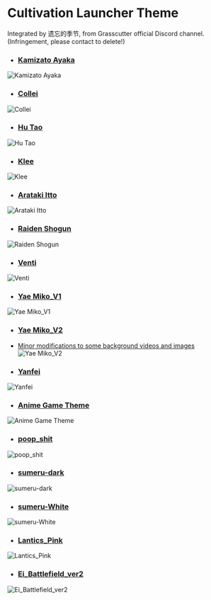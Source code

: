 # Cultivation Launcher Theme

Integrated by 遗忘的季节, from Grasscutter official Discord channel. (Infringement, please contact to delete!)

* ### [Kamizato Ayaka](https://raw.githubusercontent.com/Yuer-QAQ/Grasscutter-Plugin/main/Custom%E5%90%AF%E5%8A%A8%E5%99%A8%E4%B8%BB%E9%A2%98/Ayaka_%E7%A5%9E%E9%87%8C%E7%BB%AB%E5%8D%8E/Ayaka.zip)
![Kamizato Ayaka](https://github.com/Yuer-QAQ/Grasscutter-Plugin/blob/main/Custom%E5%90%AF%E5%8A%A8%E5%99%A8%E4%B8%BB%E9%A2%98/Ayaka_%E7%A5%9E%E9%87%8C%E7%BB%AB%E5%8D%8E/unknown.png)

* ### [Collei](https://github.com/Yuer-QAQ/Grasscutter-Plugin/blob/main/Custom%E5%90%AF%E5%8A%A8%E5%99%A8%E4%B8%BB%E9%A2%98/Collei_%E7%A7%91%E8%8E%B1/Collei.zip)
![Collei](https://github.com/Yuer-QAQ/Grasscutter-Plugin/blob/main/Custom%E5%90%AF%E5%8A%A8%E5%99%A8%E4%B8%BB%E9%A2%98/Collei_%E7%A7%91%E8%8E%B1/unknown.png)

* ### [Hu Tao](https://github.com/Yuer-QAQ/Grasscutter-Plugin/blob/main/Custom%E5%90%AF%E5%8A%A8%E5%99%A8%E4%B8%BB%E9%A2%98/HuTao_%E8%83%A1%E6%A1%83/tao-theme.rar)
![Hu Tao](https://github.com/Yuer-QAQ/Grasscutter-Plugin/blob/main/Custom%E5%90%AF%E5%8A%A8%E5%99%A8%E4%B8%BB%E9%A2%98/HuTao_%E8%83%A1%E6%A1%83/unknown.png)

* ### [Klee](https://github.com/Yuer-QAQ/Grasscutter-Plugin/blob/main/Custom%E5%90%AF%E5%8A%A8%E5%99%A8%E4%B8%BB%E9%A2%98/KleeTheme_%E5%8F%AF%E8%8E%89/KleeTheme.zip)
![Klee](https://github.com/Yuer-QAQ/Grasscutter-Plugin/blob/main/Custom%E5%90%AF%E5%8A%A8%E5%99%A8%E4%B8%BB%E9%A2%98/KleeTheme_%E5%8F%AF%E8%8E%89/unknown.png)

* ### [Arataki Itto](https://github.com/Yuer-QAQ/Grasscutter-Plugin/blob/main/Custom%E5%90%AF%E5%8A%A8%E5%99%A8%E4%B8%BB%E9%A2%98/Nochi-%E8%8D%92%E6%B3%B7%E4%B8%80%E6%96%97/Nochi.zip)
![Arataki Itto](https://github.com/Yuer-QAQ/Grasscutter-Plugin/blob/main/Custom%E5%90%AF%E5%8A%A8%E5%99%A8%E4%B8%BB%E9%A2%98/Nochi-%E8%8D%92%E6%B3%B7%E4%B8%80%E6%96%97/unknown.png)

* ### [Raiden Shogun](https://github.com/Yuer-QAQ/Grasscutter-Plugin/blob/main/Custom%E5%90%AF%E5%8A%A8%E5%99%A8%E4%B8%BB%E9%A2%98/Raiden_Shogun_%E9%9B%B7%E7%94%B5%E5%B0%86%E5%86%9B/Raiden_Shogun.zip)
![Raiden Shogun](https://github.com/Yuer-QAQ/Grasscutter-Plugin/blob/main/Custom%E5%90%AF%E5%8A%A8%E5%99%A8%E4%B8%BB%E9%A2%98/Raiden_Shogun_%E9%9B%B7%E7%94%B5%E5%B0%86%E5%86%9B/unknown.png)

* ### [Venti](https://github.com/Yuer-QAQ/Grasscutter-Plugin/blob/main/Custom%E5%90%AF%E5%8A%A8%E5%99%A8%E4%B8%BB%E9%A2%98/WenDi_%E6%B8%A9%E8%BF%AA/VentiXDDDD.zip)
![Venti](https://github.com/Yuer-QAQ/Grasscutter-Plugin/blob/main/Custom%E5%90%AF%E5%8A%A8%E5%99%A8%E4%B8%BB%E9%A2%98/WenDi_%E6%B8%A9%E8%BF%AA/unknown.png)

* ### [Yae Miko_V1](https://github.com/Yuer-QAQ/Grasscutter-Plugin/blob/main/Custom%E5%90%AF%E5%8A%A8%E5%99%A8%E4%B8%BB%E9%A2%98/Yae_v1_%E5%85%AB%E9%87%8D%E7%A5%9E%E5%AD%90/Yae.zip)
![Yae Miko_V1](https://github.com/Yuer-QAQ/Grasscutter-Plugin/blob/main/Custom%E5%90%AF%E5%8A%A8%E5%99%A8%E4%B8%BB%E9%A2%98/Yae_v1_%E5%85%AB%E9%87%8D%E7%A5%9E%E5%AD%90/unknow.png)

* ### [Yae Miko_V2](https://github.com/Yuer-QAQ/Grasscutter-Plugin/blob/main/Custom%E5%90%AF%E5%8A%A8%E5%99%A8%E4%B8%BB%E9%A2%98/Yae_v2_%E5%85%AB%E9%87%8D%E7%A5%9E%E5%AD%90/Yae_v2.zip)
* [Minor modifications to some background videos and images](https://github.com/Yuer-QAQ/Grasscutter-Plugin/blob/main/Custom%E5%90%AF%E5%8A%A8%E5%99%A8%E4%B8%BB%E9%A2%98/Yae_v2_%E5%85%AB%E9%87%8D%E7%A5%9E%E5%AD%90/Cultivation_1.0.1_x64_en-US.msi)
![Yae Miko_V2](https://github.com/Yuer-QAQ/Grasscutter-Plugin/blob/main/Custom%E5%90%AF%E5%8A%A8%E5%99%A8%E4%B8%BB%E9%A2%98/Yae_v2_%E5%85%AB%E9%87%8D%E7%A5%9E%E5%AD%90/unknown.png)

* ### [Yanfei](https://github.com/Yuer-QAQ/Grasscutter-Plugin/blob/main/Custom%E5%90%AF%E5%8A%A8%E5%99%A8%E4%B8%BB%E9%A2%98/YanFei-%E7%83%9F%E7%BB%AF/Yanfei.zip)
![Yanfei](https://github.com/Yuer-QAQ/Grasscutter-Plugin/blob/main/Custom%E5%90%AF%E5%8A%A8%E5%99%A8%E4%B8%BB%E9%A2%98/YanFei-%E7%83%9F%E7%BB%AF/unknown.png)

* ### [Anime Game Theme](https://github.com/Yuer-QAQ/Grasscutter-Plugin/blob/main/Custom%E5%90%AF%E5%8A%A8%E5%99%A8%E4%B8%BB%E9%A2%98/an-anime-game_%E5%8A%A8%E6%BC%AB%E6%B8%B8%E6%88%8F%E4%B8%BB%E9%A2%98/an-anime-game.7z)
![Anime Game Theme](https://github.com/Yuer-QAQ/Grasscutter-Plugin/blob/main/Custom%E5%90%AF%E5%8A%A8%E5%99%A8%E4%B8%BB%E9%A2%98/an-anime-game_%E5%8A%A8%E6%BC%AB%E6%B8%B8%E6%88%8F%E4%B8%BB%E9%A2%98/unknown.png)

* ### [poop_shit](https://github.com/Yuer-QAQ/Grasscutter-Plugin/blob/main/Custom%E5%90%AF%E5%8A%A8%E5%99%A8%E4%B8%BB%E9%A2%98/poop_shit/poop_shit.zip)
![poop_shit](https://github.com/Yuer-QAQ/Grasscutter-Plugin/blob/main/Custom%E5%90%AF%E5%8A%A8%E5%99%A8%E4%B8%BB%E9%A2%98/poop_shit/Screenshot_3284.png)

* ### [sumeru-dark](https://github.com/Yuer-QAQ/Grasscutter-Plugin/blob/main/Custom%E5%90%AF%E5%8A%A8%E5%99%A8%E4%B8%BB%E9%A2%98/sumeru-%E6%9A%97%E9%BB%91/sumeru-dark.zip)
![sumeru-dark](https://github.com/Yuer-QAQ/Grasscutter-Plugin/blob/main/Custom%E5%90%AF%E5%8A%A8%E5%99%A8%E4%B8%BB%E9%A2%98/sumeru-%E6%9A%97%E9%BB%91/unknown.png)

* ### [sumeru-White](https://github.com/Yuer-QAQ/Grasscutter-Plugin/blob/main/Custom%E5%90%AF%E5%8A%A8%E5%99%A8%E4%B8%BB%E9%A2%98/sumeru-%E7%99%BD/sumeru-white.zip)
![sumeru-White](https://github.com/Yuer-QAQ/Grasscutter-Plugin/blob/main/Custom%E5%90%AF%E5%8A%A8%E5%99%A8%E4%B8%BB%E9%A2%98/sumeru-%E7%99%BD/unknown.png)

* ### [Lantics_Pink](https://github.com/Yuer-QAQ/Grasscutter-Plugin/blob/main/Custom%E5%90%AF%E5%8A%A8%E5%99%A8%E4%B8%BB%E9%A2%98/Lantics_Pink/Lantics_Pink.rar)
![Lantics_Pink](https://github.com/Yuer-QAQ/Grasscutter-Plugin/blob/main/Custom%E5%90%AF%E5%8A%A8%E5%99%A8%E4%B8%BB%E9%A2%98/Lantics_Pink/unknown.png)

* ### [Ei_Battlefield_ver2](https://github.com/Yuer-QAQ/Grasscutter-Plugin/blob/main/Custom%E5%90%AF%E5%8A%A8%E5%99%A8%E4%B8%BB%E9%A2%98/Ei_Battlefield_ver2/Ei_Battlefield_ver2.zip)
![Ei_Battlefield_ver2](https://github.com/Yuer-QAQ/Grasscutter-Plugin/blob/main/Custom%E5%90%AF%E5%8A%A8%E5%99%A8%E4%B8%BB%E9%A2%98/Ei_Battlefield_ver2/demo2.jpg)
